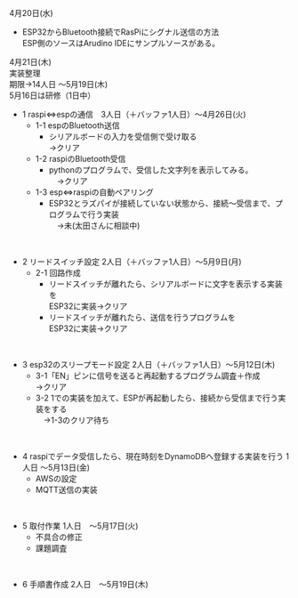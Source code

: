 4月20日(水)  
- ESP32からBluetooth接続でRasPiにシグナル送信の方法  
  ESP側のソースはArudino IDEにサンプルソースがある。
  
4月21日(木)  
 実装整理  
 期限→14人日 ～5月19日(木)  
 5月16日は研修（1日中）

 - 1 raspi⇔espの通信　3人日（＋バッファ1人日）～4月26日(火)  
   - 1-1 espのBluetooth送信  
     - シリアルボードの入力を受信側で受け取る  
       →クリア  
   - 1-2 raspiのBluetooth受信  
     - pythonのプログラムで、受信した文字列を表示してみる。  
     　→クリア  
   - 1-3 esp⇔raspiの自動ペアリング  
     - ESP32とラズパイが接続していない状態から、接続～受信まで、プログラムで行う実装  
     　→未(太田さんに相談中)  
<br> 

 - 2 リードスイッチ設定  2人日（＋バッファ1人日）～5月9日(月)  
   - 2-1 回路作成  
     - リードスイッチが離れたら、シリアルボードに文字を表示する実装を  
       ESP32に実装→クリア  
     - リードスイッチが離れたら、送信を行うプログラムを  
       ESP32に実装→クリア    
<br>

 - 3 esp32のスリープモード設定  2人日（＋バッファ1人日）～5月12日(木)  
   - 3-1「EN」ピンに信号を送ると再起動するプログラム調査＋作成  
     →クリア  
   - 3-2 1での実装を加えて、ESPが再起動したら、接続から受信まで行う実装をする    
   　→1-3のクリア待ち  
<br>

 - 4 raspiでデータ受信したら、現在時刻をDynamoDBへ登録する実装を行う 1人日 ～5月13日(金)  
   - AWSの設定  
   - MQTT送信の実装  
<br>

 - 5 取付作業  1人日　～5月17日(火)  
   - 不具合の修正  
   - 課題調査  
<br>

 - 6 手順書作成  2人日　～5月19日(木)  
